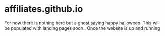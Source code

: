 affiliates.github.io
====================
For now there is nothing here but a ghost saying happy halloween. This will be populated with landing pages soon.. Once the website is up and running
